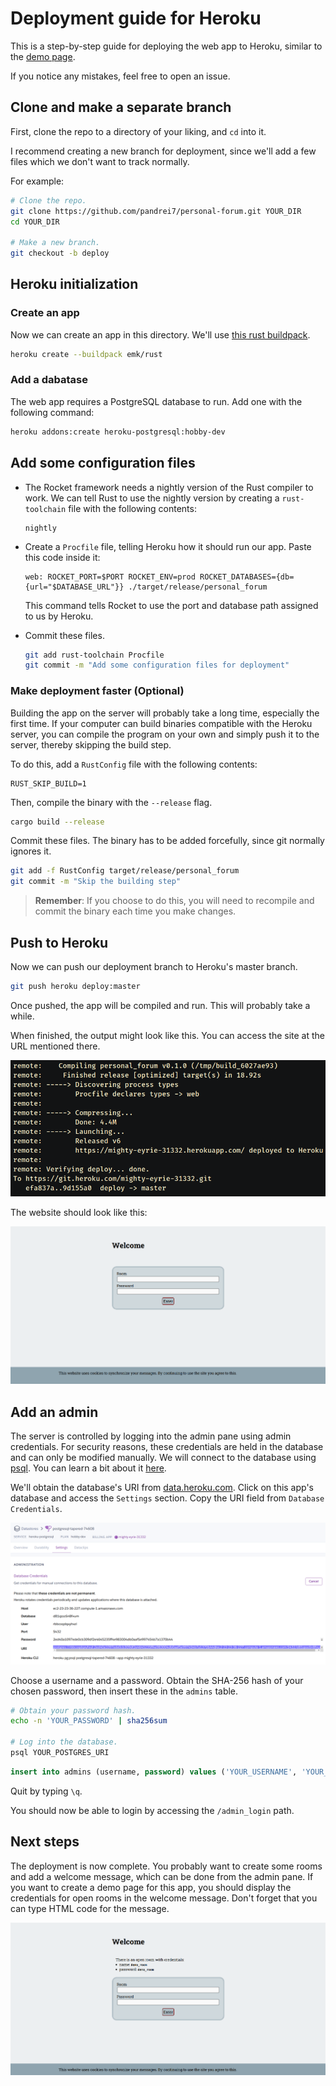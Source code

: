# Deployment guide for Heroku

This is a step-by-step guide for deploying the web app to Heroku, similar to the
[demo page](https://calm-springs-86222.herokuapp.com/).

If you notice any mistakes, feel free to open an issue.

## Clone and make a separate branch

First, clone the repo to a directory of your liking, and `cd` into it.

I recommend creating a new branch for deployment, since we'll add a few files
which we don't want to track normally.

For example:

```bash
# Clone the repo.
git clone https://github.com/pandrei7/personal-forum.git YOUR_DIR
cd YOUR_DIR

# Make a new branch.
git checkout -b deploy
```

## Heroku initialization

### Create an app

Now we can create an app in this directory. We'll use
[this rust buildpack](https://github.com/emk/heroku-buildpack-rust).

```bash
heroku create --buildpack emk/rust
```

### Add a dabatase

The web app requires a PostgreSQL database to run.
Add one with the following command:

```bash
heroku addons:create heroku-postgresql:hobby-dev
```

## Add some configuration files

- The Rocket framework needs a nightly version of the Rust compiler to work.
We can tell Rust to use the nightly version by creating a `rust-toolchain` file
with the following contents:

    ```lang-none
    nightly
    ```

- Create a `Procfile` file, telling Heroku how it should run our app.
Paste this code inside it:

    ```lang-none
    web: ROCKET_PORT=$PORT ROCKET_ENV=prod ROCKET_DATABASES={db={url="$DATABASE_URL"}} ./target/release/personal_forum
    ```

    This command tells Rocket to use the port and database path assigned to us by
    Heroku.

- Commit these files.

    ```bash
    git add rust-toolchain Procfile
    git commit -m "Add some configuration files for deployment"
    ```

### Make deployment faster (Optional)

Building the app on the server will probably take a long time, especially the
first time. If your computer can build binaries compatible with the Heroku
server, you can compile the program on your own and simply push it to the
server, thereby skipping the build step.

To do this, add a `RustConfig` file with the following contents:

```lang-none
RUST_SKIP_BUILD=1
```

Then, compile the binary with the `--release` flag.

```bash
cargo build --release
```

Commit these files. The binary has to be added forcefully, since git normally
ignores it.

```bash
git add -f RustConfig target/release/personal_forum
git commit -m "Skip the building step"
```

> **Remember**: If you choose to do this, you will need to recompile and commit
the binary each time you make changes.

## Push to Heroku

Now we can push our deployment branch to Heroku's master branch.

```bash
git push heroku deploy:master
```

Once pushed, the app will be compiled and run. This will probably take a while.

When finished, the output might look like this. You can access the site at the
URL mentioned there.

![terminal output after deploying the app](img/deployment_output.png)

The website should look like this:

![website after begin deployed for the first time](img/fresh_website.png)

## Add an admin

The server is controlled by logging into the admin pane using admin credentials.
For security reasons, these credentials are held in the database and can only
be modified manually. We will connect to the database using
[psql](http://postgresguide.com/setup/install.html).
You can learn a bit about it
[here](http://postgresguide.com/utilities/psql.html).

We'll obtain the database's URI from [data.heroku.com](https://data.heroku.com/).
Click on this app's database and access the `Settings` section.
Copy the URI field from `Database Credentials`.

![selecting the database uri](img/database_credentials.png)

Choose a username and a password. Obtain the SHA-256 hash of your chosen password,
then insert these in the `admins` table.

```bash
# Obtain your password hash.
echo -n 'YOUR_PASSWORD' | sha256sum

# Log into the database.
psql YOUR_POSTGRES_URI
```

```sql
insert into admins (username, password) values ('YOUR_USERNAME', 'YOUR_HASH');
```

Quit by typing `\q`.

You should now be able to login by accessing the `/admin_login` path.

## Next steps

The deployment is now complete. You probably want to create some rooms and add
a welcome message, which can be done from the admin pane. If you want to create
a demo page for this app, you should display the credentials for open rooms in
the welcome message. Don't forget that you can type HTML code for the message.

![website with a new welcome message](img/website_with_welcome.png)
